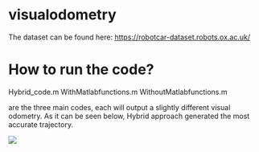 # visualodometry

The dataset can be found here:
https://robotcar-dataset.robots.ox.ac.uk/

# How to run the code?

Hybrid_code.m
WithMatlabfunctions.m
WithoutMatlabfunctions.m

are the three main codes, each will output a slightly different visual odometry.
As it can be seen below, Hybrid approach generated the most accurate trajectory.

![](/.jpg)
